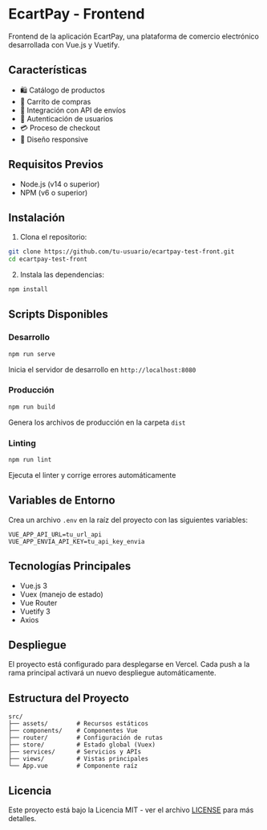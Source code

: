 # EcartPay - Frontend

Frontend de la aplicación EcartPay, una plataforma de comercio electrónico desarrollada con Vue.js y Vuetify.

## Características

- 🛍️ Catálogo de productos
- 🛒 Carrito de compras
- 🚚 Integración con API de envíos
- 👤 Autenticación de usuarios
- 💳 Proceso de checkout
- 📱 Diseño responsive

## Requisitos Previos

- Node.js (v14 o superior)
- NPM (v6 o superior)

## Instalación

1. Clona el repositorio:
```bash
git clone https://github.com/tu-usuario/ecartpay-test-front.git
cd ecartpay-test-front
```

2. Instala las dependencias:
```bash
npm install
```

## Scripts Disponibles

### Desarrollo
```bash
npm run serve
```
Inicia el servidor de desarrollo en `http://localhost:8080`

### Producción
```bash
npm run build
```
Genera los archivos de producción en la carpeta `dist`

### Linting
```bash
npm run lint
```
Ejecuta el linter y corrige errores automáticamente

## Variables de Entorno

Crea un archivo `.env` en la raíz del proyecto con las siguientes variables:

```env
VUE_APP_API_URL=tu_url_api
VUE_APP_ENVIA_API_KEY=tu_api_key_envia
```

## Tecnologías Principales

- Vue.js 3
- Vuex (manejo de estado)
- Vue Router
- Vuetify 3
- Axios

## Despliegue

El proyecto está configurado para desplegarse en Vercel. Cada push a la rama principal activará un nuevo despliegue automáticamente.

## Estructura del Proyecto

```
src/
├── assets/        # Recursos estáticos
├── components/    # Componentes Vue
├── router/        # Configuración de rutas
├── store/         # Estado global (Vuex)
├── services/      # Servicios y APIs
├── views/         # Vistas principales
└── App.vue        # Componente raíz
```
## Licencia

Este proyecto está bajo la Licencia MIT - ver el archivo [LICENSE](LICENSE) para más detalles.